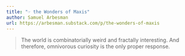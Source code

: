 ```yaml
---
title: "☞ the Wonders of Maxis"
author: Samuel Arbesman
url: https://arbesman.substack.com/p/the-wonders-of-maxis
---
```


> The world is combinatorially weird and fractally interesting. And therefore, omnivorous curiosity is the only proper response.



